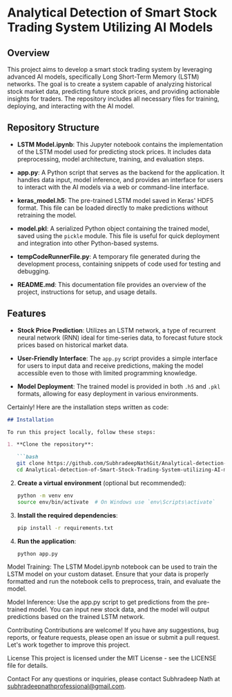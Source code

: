 # Analytical Detection of Smart Stock Trading System Utilizing AI Models

## Overview

This project aims to develop a smart stock trading system by leveraging advanced AI models, specifically Long Short-Term Memory (LSTM) networks. The goal is to create a system capable of analyzing historical stock market data, predicting future stock prices, and providing actionable insights for traders. The repository includes all necessary files for training, deploying, and interacting with the AI model.

## Repository Structure

- **LSTM Model.ipynb**: This Jupyter notebook contains the implementation of the LSTM model used for predicting stock prices. It includes data preprocessing, model architecture, training, and evaluation steps.

- **app.py**: A Python script that serves as the backend for the application. It handles data input, model inference, and provides an interface for users to interact with the AI models via a web or command-line interface.

- **keras_model.h5**: The pre-trained LSTM model saved in Keras' HDF5 format. This file can be loaded directly to make predictions without retraining the model.

- **model.pkl**: A serialized Python object containing the trained model, saved using the `pickle` module. This file is useful for quick deployment and integration into other Python-based systems.

- **tempCodeRunnerFile.py**: A temporary file generated during the development process, containing snippets of code used for testing and debugging.

- **README.md**: This documentation file provides an overview of the project, instructions for setup, and usage details.

## Features

- **Stock Price Prediction**: Utilizes an LSTM network, a type of recurrent neural network (RNN) ideal for time-series data, to forecast future stock prices based on historical market data.

- **User-Friendly Interface**: The `app.py` script provides a simple interface for users to input data and receive predictions, making the model accessible even to those with limited programming knowledge.

- **Model Deployment**: The trained model is provided in both `.h5` and `.pkl` formats, allowing for easy deployment in various environments.

Certainly! Here are the installation steps written as code:

```markdown
## Installation

To run this project locally, follow these steps:

1. **Clone the repository**:

   ```bash
   git clone https://github.com/SubhradeepNathGit/Analytical-detection-of-Smart-Stock-Trading-System-utilizing-AI-model-.git
   cd Analytical-detection-of-Smart-Stock-Trading-System-utilizing-AI-model-
   ```

2. **Create a virtual environment** (optional but recommended):

   ```bash
   python -m venv env
   source env/bin/activate  # On Windows use `env\Scripts\activate`
   ```

3. **Install the required dependencies**:

   ```bash
   pip install -r requirements.txt
   ```

4. **Run the application**:

   ```bash
   python app.py
   ```


Model Training: The LSTM Model.ipynb notebook can be used to train the LSTM model on your custom dataset. Ensure that your data is properly formatted and run the notebook cells to preprocess, train, and evaluate the model.

Model Inference: Use the app.py script to get predictions from the pre-trained model. You can input new stock data, and the model will output predictions based on the trained LSTM network.

Contributing
Contributions are welcome! If you have any suggestions, bug reports, or feature requests, please open an issue or submit a pull request. Let's work together to improve this project.

License
This project is licensed under the MIT License - see the LICENSE file for details.

Contact
For any questions or inquiries, please contact Subhradeep Nath at subhradeepnathprofessional@gmail.com.


